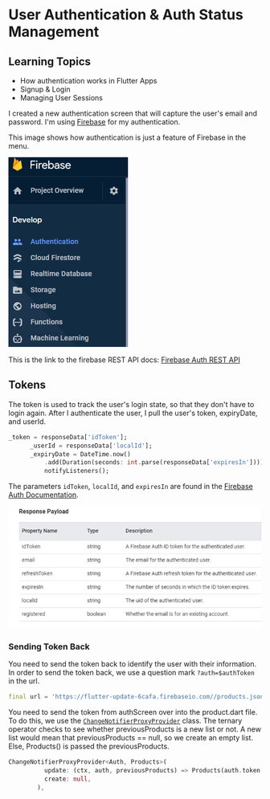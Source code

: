 # User Authentication & Auth Status Management

## Learning Topics
* How authentication works in Flutter Apps
* Signup & Login
* Managing User Sessions

I created a new authentication screen that will capture the user's email and password. I'm
using [Firebase](https://firebase.google.com/docs/auth) for my authentication. 

This image shows how authentication is just a feature of Firebase in the menu.

![](images/auth_menu.png)

This is the link to the firebase REST API docs: [Firebase Auth REST API](https://firebase.google.com/docs/reference/rest/auth)

## Tokens
The token is used to track the user's login state, so that they don't have to login again. After I authenticate the user, I pull the user's token, expiryDate, and userId.

```dart
_token = responseData['idToken'];
      _userId = responseData['localId'];
      _expiryDate = DateTime.now()
          .add(Duration(seconds: int.parse(responseData['expiresIn'])));
          notifyListeners();
```
The parameters `idToken`, `localId`, and `expiresIn` are found in the [Firebase Auth Documentation](https://firebase.google.com/docs/reference/rest/auth#section-sign-in-email-password). 

![auth response image](images/auth_response_payload.png)

### Sending Token Back
You need to send the token back to identify the user with their information. In order to
send the token back, we use a question mark `?auth=$authToken` in the url. 

```dart
final url = 'https://flutter-update-6cafa.firebaseio.com//products.json?auth=$authToken';
```

You need to send the token from authScreen over into the product.dart file. To do this, we use the [`ChangeNotifierProxyProvider`](https://pub.dev/documentation/provider/latest/provider/ChangeNotifierProxyProvider-class.html) class. The ternary operator checks to see whether previousProducts is a new list or not. A new list would mean that previousProducts == null, so we create an empty list. Else, Products() is passed the previousProducts. 

```dart
ChangeNotifierProxyProvider<Auth, Products>(
          update: (ctx, auth, previousProducts) => Products(auth.token, previousProducts == null ? [] : previousProducts.items),
          create: null,
        ),
```
